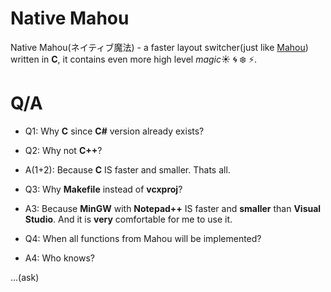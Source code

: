 ﻿# Native Mahou 
Native Mahou(ネイティブ魔法) - a faster layout switcher(just like [Mahou](https://github.com/BladeMight/Mahou)) written in **C**, it contains even more high level *magic*:sunny: :cyclone: :snowflake: :zap:.

# Q/A

- Q1: Why **C** since **C#** version already exists?

- Q2: Why not **C++**?

- A(1+2): Because **C** IS faster and smaller. Thats all.

- Q3: Why **Makefile** instead of **vcxproj**?

- A3: Because **MinGW** with **Notepad++** IS faster and **smaller** than **Visual Studio**. And it is **very** comfortable for me to use it.

- Q4: When all functions from Mahou will be implemented?

- A4: Who knows?

...(ask)
